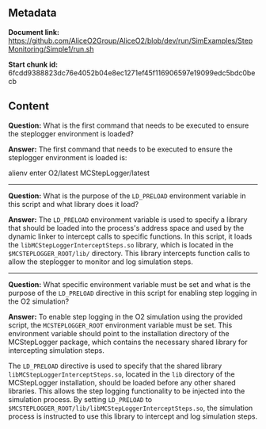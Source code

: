 ## Metadata

**Document link:** https://github.com/AliceO2Group/AliceO2/blob/dev/run/SimExamples/StepMonitoring/Simple1/run.sh

**Start chunk id:** 6fcdd9388823dc76e4052b04e8ec1271ef45f116906597e19099edc5bdc0becb

## Content

**Question:** What is the first command that needs to be executed to ensure the steplogger environment is loaded?

**Answer:** The first command that needs to be executed to ensure the steplogger environment is loaded is:

alienv enter O2/latest MCStepLogger/latest

---

**Question:** What is the purpose of the `LD_PRELOAD` environment variable in this script and what library does it load?

**Answer:** The `LD_PRELOAD` environment variable is used to specify a library that should be loaded into the process's address space and used by the dynamic linker to intercept calls to specific functions. In this script, it loads the `libMCStepLoggerInterceptSteps.so` library, which is located in the `$MCSTEPLOGGER_ROOT/lib/` directory. This library intercepts function calls to allow the steplogger to monitor and log simulation steps.

---

**Question:** What specific environment variable must be set and what is the purpose of the `LD_PRELOAD` directive in this script for enabling step logging in the O2 simulation?

**Answer:** To enable step logging in the O2 simulation using the provided script, the `MCSTEPLOGGER_ROOT` environment variable must be set. This environment variable should point to the installation directory of the MCStepLogger package, which contains the necessary shared library for intercepting simulation steps.

The `LD_PRELOAD` directive is used to specify that the shared library `libMCStepLoggerInterceptSteps.so`, located in the `lib` directory of the MCStepLogger installation, should be loaded before any other shared libraries. This allows the step logging functionality to be injected into the simulation process. By setting `LD_PRELOAD` to `$MCSTEPLOGGER_ROOT/lib/libMCStepLoggerInterceptSteps.so`, the simulation process is instructed to use this library to intercept and log simulation steps.